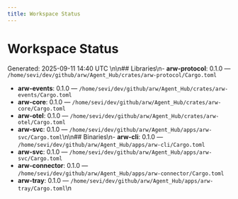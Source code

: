 ```yaml
---
title: Workspace Status
---
```


# Workspace Status

Generated: 2025-09-11 14:40 UTC
\n\n## Libraries\n- **arw-protocol**: 0.1.0 — `/home/sevi/dev/github/arw/Agent_Hub/crates/arw-protocol/Cargo.toml`
- **arw-events**: 0.1.0 — `/home/sevi/dev/github/arw/Agent_Hub/crates/arw-events/Cargo.toml`
- **arw-core**: 0.1.0 — `/home/sevi/dev/github/arw/Agent_Hub/crates/arw-core/Cargo.toml`
- **arw-otel**: 0.1.0 — `/home/sevi/dev/github/arw/Agent_Hub/crates/arw-otel/Cargo.toml`
- **arw-svc**: 0.1.0 — `/home/sevi/dev/github/arw/Agent_Hub/apps/arw-svc/Cargo.toml`\n\n## Binaries\n- **arw-cli**: 0.1.0 — `/home/sevi/dev/github/arw/Agent_Hub/apps/arw-cli/Cargo.toml`
- **arw-svc**: 0.1.0 — `/home/sevi/dev/github/arw/Agent_Hub/apps/arw-svc/Cargo.toml`
- **arw-connector**: 0.1.0 — `/home/sevi/dev/github/arw/Agent_Hub/apps/arw-connector/Cargo.toml`
- **arw-tray**: 0.1.0 — `/home/sevi/dev/github/arw/Agent_Hub/apps/arw-tray/Cargo.toml`\n